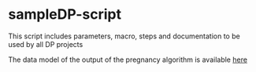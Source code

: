 # sampleDP-script
This script includes parameters, macro, steps and documentation to be used by all DP projects 

The data model of the output of the pregnancy algorithm is available [here](https://docs.google.com/spreadsheets/d/1MIXsyoahWilwsWFELRz0ZOscJCBSha5qySMu9unxObI/edit#gid=0)
